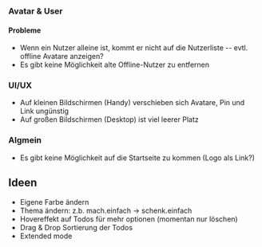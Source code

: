 ### Avatar & User

#### Probleme
- Wenn ein Nutzer alleine ist, kommt er nicht auf die Nutzerliste
-- evtl. offline Avatare anzeigen?
- Es gibt keine Möglichkeit alte Offline-Nutzer zu entfernen

### UI/UX

- Auf kleinen Bildschirmen (Handy) verschieben sich Avatare, Pin und Link ungünstig
- Auf großen Bildschirmen (Desktop) ist viel leerer Platz

### Algmein

- Es gibt keine Möglichkeit auf die Startseite zu kommen (Logo als Link?)

## Ideen

- Eigene Farbe ändern
- Thema ändern: z.b. mach.einfach -> schenk.einfach
- Hovereffekt auf Todos für mehr optionen (momentan nur löschen)
- Drag & Drop Sortierung der Todos
- Extended mode
